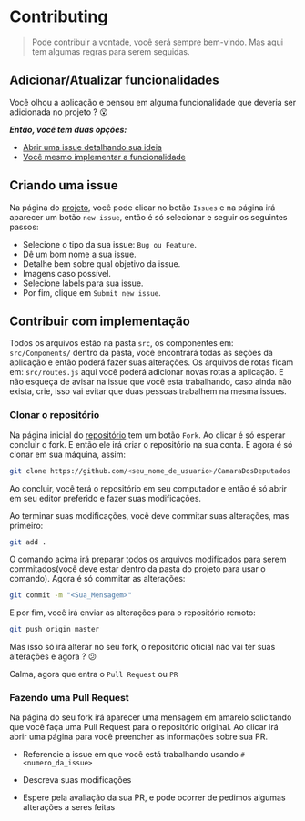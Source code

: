 # Contributing
> Pode contribuir a vontade, você será sempre bem-vindo. Mas aqui tem algumas regras para serem seguidas.

## Adicionar/Atualizar funcionalidades

Você olhou a aplicação e pensou em alguma funcionalidade que deveria ser adicionada no projeto ? :open_mouth:

***Então, você tem duas opções:***

- [Abrir uma issue detalhando sua ideia](#criando-uma-issue)
- [Você mesmo implementar a funcionalidade](#contribuir-com-implementação)

## Criando uma issue

Na página do [projeto](https://github.com/Rickecr/AppCamaraDosDeputados), você pode clicar no botão `Issues` e na página irá aparecer um botão `new issue`, então é só selecionar e seguir os seguintes passos:

- Selecione o tipo da sua issue: `Bug ou Feature`.
- Dê um bom nome a sua issue.
- Detalhe bem sobre qual objetivo da issue.
- Imagens caso possível.
- Selecione labels para sua issue.
- Por fim, clique em `Submit new issue`.

## Contribuir com implementação

Todos os arquivos estão na pasta `src`, os componentes em: `src/Components/` dentro da pasta, você encontrará todas as seções da aplicação e então poderá fazer suas alterações. Os arquivos de rotas ficam em: `src/routes.js` aqui você poderá adicionar novas rotas a aplicação. E não esqueça de avisar na issue que você esta trabalhando, caso ainda não exista, crie, isso vai evitar que duas pessoas trabalhem na mesma issues.

### Clonar o repositório

Na página inicial do [repositório](https://github.com/Rickecr/AppCamaraDosDeputados) tem um botão `Fork`. Ao clicar é só esperar concluir o fork. E então ele irá criar o repositório na sua conta. E agora é só clonar em sua máquina, assim:

```sh
git clone https://github.com/<seu_nome_de_usuario>/CamaraDosDeputados
```

Ao concluir, você terá o repositório em seu computador e então é só abrir em seu editor preferido e fazer suas modificações.

Ao terminar suas modificações, você deve commitar suas alterações, mas primeiro:

```sh
git add .
```

O comando acima irá preparar todos os arquivos modificados para serem commitados(você deve estar dentro da pasta do projeto para usar o comando). Agora é só commitar as alterações:

```sh
git commit -m "<Sua_Mensagem>"
```

E por fim, você irá enviar as alterações para o repositório remoto:

```sh
git push origin master
```

Mas isso só irá alterar no seu fork, o repositório oficial não vai ter suas alterações e agora ? :confused:

Calma, agora que entra o `Pull Request` ou `PR`

### Fazendo uma Pull Request

Na página do seu fork irá aparecer uma mensagem em amarelo solicitando que você faça uma Pull Request para o repositório original. Ao clicar irá abrir uma página para você preencher as informações sobre sua PR.

- Referencie a issue em que você está trabalhando usando `#<numero_da_issue>`

- Descreva suas modificações

- Espere pela avaliação da sua PR, e pode ocorrer de pedimos algumas alterações a seres feitas



